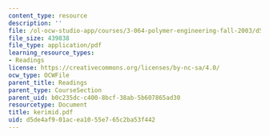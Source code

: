 ```yaml
---
content_type: resource
description: ''
file: /ol-ocw-studio-app/courses/3-064-polymer-engineering-fall-2003/d5de4af901acea1055e765c2ba53f442_kerimid.pdf
file_size: 439838
file_type: application/pdf
learning_resource_types:
- Readings
license: https://creativecommons.org/licenses/by-nc-sa/4.0/
ocw_type: OCWFile
parent_title: Readings
parent_type: CourseSection
parent_uid: b0c235dc-c400-8bcf-38ab-5b607865ad30
resourcetype: Document
title: kerimid.pdf
uid: d5de4af9-01ac-ea10-55e7-65c2ba53f442
---
```

